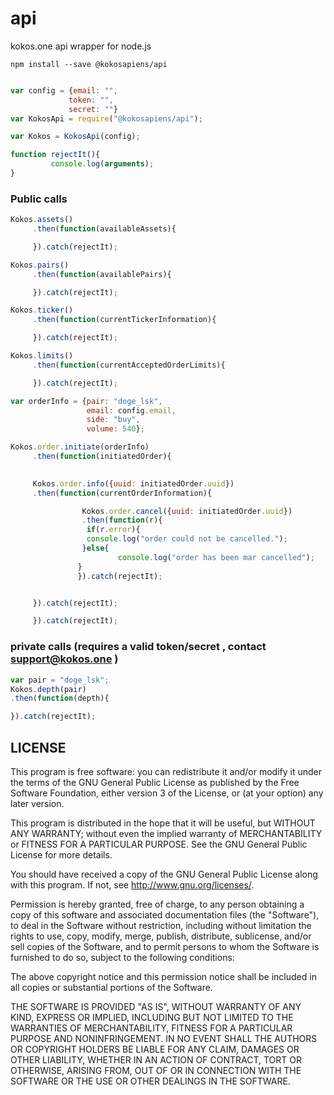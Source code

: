 # api

kokos.one api wrapper for node.js

`npm install --save @kokosapiens/api`

```javascript

var config = {email: "",
             token: "",
             secret: ""}
var KokosApi = require("@kokosapiens/api");

var Kokos = KokosApi(config);

function rejectIt(){
         console.log(arguments);
}
```
### Public calls
```javascript
Kokos.assets()
     .then(function(availableAssets){

     }).catch(rejectIt);

Kokos.pairs()
     .then(function(availablePairs){

     }).catch(rejectIt);

Kokos.ticker()
     .then(function(currentTickerInformation){

     }).catch(rejectIt);

Kokos.limits()
     .then(function(currentAcceptedOrderLimits){

     }).catch(rejectIt);

var orderInfo = {pair: "doge_lsk",
                 email: config.email,
                 side: "buy",
                 volume: 540};

Kokos.order.initiate(orderInfo)
     .then(function(initiatedOrder){

     
     Kokos.order.info({uuid: initiatedOrder.uuid})
     .then(function(currentOrderInformation){

                Kokos.order.cancel({uuid: initiatedOrder.uuid})
                .then(function(r){
                 if(r.error){
                 console.log("order could not be cancelled.");
                }else{
                        console.log("order has been mar cancelled");
               }
               }).catch(rejectIt);


     }).catch(rejectIt);

     }).catch(rejectIt);

```

### private calls (requires a valid token/secret , contact support@kokos.one )

```javascript
var pair = "doge_lsk";
Kokos.depth(pair)
.then(function(depth){

}).catch(rejectIt);

```

## LICENSE
This program is free software: you can redistribute it and/or modify it under the terms of the GNU General Public License as published by the Free Software Foundation, either version 3 of the License, or (at your option) any later version.

This program is distributed in the hope that it will be useful, but WITHOUT ANY WARRANTY; without even the implied warranty of MERCHANTABILITY or FITNESS FOR A PARTICULAR PURPOSE. See the GNU General Public License for more details.

You should have received a copy of the GNU General Public License along with this program. If not, see http://www.gnu.org/licenses/.

Permission is hereby granted, free of charge, to any person obtaining a copy of this software and associated documentation files (the "Software"), to deal in the Software without restriction, including without limitation the rights to use, copy, modify, merge, publish, distribute, sublicense, and/or sell copies of the Software, and to permit persons to whom the Software is furnished to do so, subject to the following conditions:

The above copyright notice and this permission notice shall be included in all copies or substantial portions of the Software.

THE SOFTWARE IS PROVIDED "AS IS", WITHOUT WARRANTY OF ANY KIND, EXPRESS OR IMPLIED, INCLUDING BUT NOT LIMITED TO THE WARRANTIES OF MERCHANTABILITY, FITNESS FOR A PARTICULAR PURPOSE AND NONINFRINGEMENT. IN NO EVENT SHALL THE AUTHORS OR COPYRIGHT HOLDERS BE LIABLE FOR ANY CLAIM, DAMAGES OR OTHER LIABILITY, WHETHER IN AN ACTION OF CONTRACT, TORT OR OTHERWISE, ARISING FROM, OUT OF OR IN CONNECTION WITH THE SOFTWARE OR THE USE OR OTHER DEALINGS IN THE SOFTWARE.
